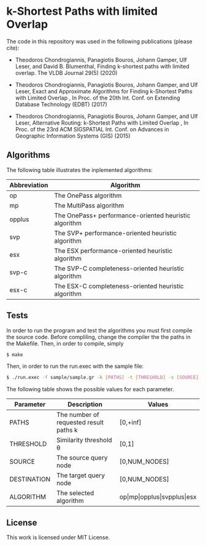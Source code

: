 # k-Shortest Paths with limited Overlap

The code in this repository was used in the following publications (please cite):

- Theodoros Chondrogiannis, Panagiotis Bouros, Johann Gamper, Ulf Leser, and David B. Blumenthal, 
Finding k-shortest paths with limited overlap.
The VLDB Journal 29(5) (2020)

- Theodoros Chondrogiannis, Panagiotis Bouros, Johann Gamper, and Ulf Leser,
Exact and Approximate Algorithms for Finding k-Shortest Paths with Limited Overlap ,
In Proc. of the 20th Int. Conf. on Extending Database Technology (EDBT) (2017) 

- Theodoros Chondrogiannis, Panagiotis Bouros, Johann Gamper, and Ulf Leser,
Alternative Routing: k-Shortest Paths with Limited Overlap ,
In Proc. of the 23rd ACM SIGSPATIAL Int. Conf. on Advances in Geographic Information Systems (GIS) (2015)

## Algorithms

The following table illustrates the inplemented algorithms:

| Abbreviation | Algorithm |
| ------ | ------ |
| op | The OnePass algorithm |
| mp | The MultiPass algorithm |
| opplus | The OnePass+ performance-oriented heuristic algorithm |
| svp | The SVP+ performance-oriented heuristic algorithm |
| esx | The ESX performance-oriented heuristic algorithm |
| svp-c | The SVP-C completeness-oriented heuristic algorithm |
| esx-c | The ESX-C completeness-oriented heuristic algorithm |

## Tests

In order to run the program and test the algorithms you must first compile the source code. Before compliling, change the compiler the the paths in the Makefile. Then, in order to compile, simply

```sh
$ make
```

Then, in order to run the run.exec with the sample file:

```sh
$ ./run.exec -f sample/sample.gr -k [PATHS] -t [THRESHOLD] -s [SOURCE] -d [DESTINATION] -a [ALGORITHM]
```
The following table shows the possible values for each parameter.

| Parameter | Description | Values |
| --- | --- | --- |
| PATHS | The number of requested result paths k | [0,+inf] |
| THRESHOLD | Similarity threshold θ | [0,1] |
| SOURCE | The source query node | [0,NUM_NODES] |
| DESTINATION | The target query node | [0,NUM_NODES] |
| ALGORITHM | The selected algorithm | op\|mp\|opplus\|svpplus\|esx |

## License

This work is licensed under MIT License.
